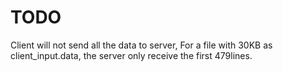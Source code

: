 # TODO
Client will not send all the data to server,
For a file with 30KB as client_input.data, the server only receive the first 479lines.
